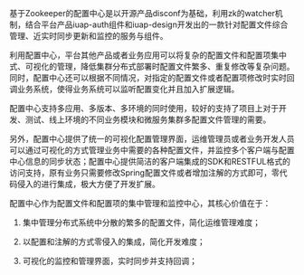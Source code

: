基于Zookeeper的配置中心是以开源产品disconf为基础，利用zk的watcher机制，结合平台产品iuap-auth组件和iuap-design开发出的一款针对配置文件综合管理、近实时同步更新和监控的服务与组件。

利用配置中心，平台其他产品或者业务应用可以将复杂的配置文件和配置项集中式、可视化的管理，降低集群分布式部署时配置文件繁多、重复修改等复杂问题。同时，配置中心还可以根据不同情况，对指定的配置文件或者配置项修改时实时回调业务系统，使得业务系统可以监听配置变化并且加入扩展逻辑。

配置中心支持多应用、多版本、多环境的同时使用，较好的支持了项目上对于开发、测试、线上环境的不同业务模块和微服务集群多配置文件管理的需要。

另外，配置中心提供了统一的可视化配置管理界面，运维管理员或者业务开发人员可以通过可视化的方式管理业务中需要的各种配置文件，并监控多个客户端与配置中心信息的同步状态；配置中心提供简洁的客户端集成的SDK和RESTFUL格式的访问支持，原有业务只需要修改Spring配置文件或者增加注解的方式即可，零代码侵入的进行集成，极大方便了开发扩展。

配置中心作为配置文件和配置项的集中管理和监控中心，其核心价值在于：

1. 集中管理分布式系统中分散的繁多的配置文件，简化运维管理难度；

2. 以配置和注解的方式零侵入的集成，简化开发难度；

3. 可视化的监控和管理界面，实时同步并支持回调；


